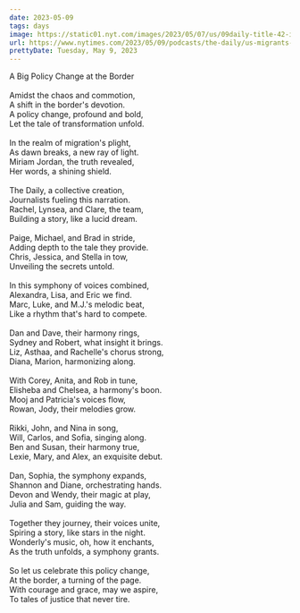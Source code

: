 ```yaml
---
date: 2023-05-09
tags: days
image: https://static01.nyt.com/images/2023/05/07/us/09daily-title-42-image/07NAT-TITLE-42--04-facebookJumbo.jpg
url: https://www.nytimes.com/2023/05/09/podcasts/the-daily/us-migrants-border-title-42.html
prettyDate: Tuesday, May 9, 2023
---
```

A Big Policy Change at the Border <br><br>Amidst the chaos and commotion,<br>A shift in the border's devotion.<br>A policy change, profound and bold,<br>Let the tale of transformation unfold.<br><br>In the realm of migration's plight,<br>As dawn breaks, a new ray of light.<br>Miriam Jordan, the truth revealed,<br>Her words, a shining shield.<br><br>The Daily, a collective creation,<br>Journalists fueling this narration.<br>Rachel, Lynsea, and Clare, the team,<br>Building a story, like a lucid dream.<br><br>Paige, Michael, and Brad in stride,<br>Adding depth to the tale they provide.<br>Chris, Jessica, and Stella in tow,<br>Unveiling the secrets untold.<br><br>In this symphony of voices combined,<br>Alexandra, Lisa, and Eric we find.<br>Marc, Luke, and M.J.'s melodic beat,<br>Like a rhythm that's hard to compete.<br><br>Dan and Dave, their harmony rings,<br>Sydney and Robert, what insight it brings.<br>Liz, Asthaa, and Rachelle's chorus strong,<br>Diana, Marion, harmonizing along.<br><br>With Corey, Anita, and Rob in tune,<br>Elisheba and Chelsea, a harmony's boon.<br>Mooj and Patricia's voices flow,<br>Rowan, Jody, their melodies grow.<br><br>Rikki, John, and Nina in song,<br>Will, Carlos, and Sofia, singing along.<br>Ben and Susan, their harmony true,<br>Lexie, Mary, and Alex, an exquisite debut.<br><br>Dan, Sophia, the symphony expands,<br>Shannon and Diane, orchestrating hands.<br>Devon and Wendy, their magic at play,<br>Julia and Sam, guiding the way.<br><br>Together they journey, their voices unite,<br>Spiring a story, like stars in the night.<br>Wonderly's music, oh, how it enchants,<br>As the truth unfolds, a symphony grants.<br><br>So let us celebrate this policy change,<br>At the border, a turning of the page.<br>With courage and grace, may we aspire,<br>To tales of justice that never tire.